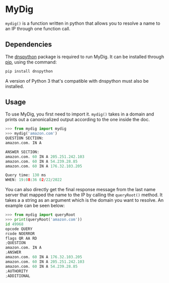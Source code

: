 # MyDig

`mydig()` is a function written in python that allows you to resolve a name to an IP
through one function call.

## Dependencies

The [dnspython](https://www.dnspython.org/) package is required to run MyDig. It can
be installed through [pip](https://pip.pypa.io/en/stable/), using the command:

```bash
pip install dnspython
```

A version of Python 3 that's compatible with dnspython must also be installed.

## Usage

To use MyDig, you first need to import it. `mydig()` takes in a domain and prints out
a canonicalized output according to the one inside the doc.

```python
>>> from mydig import mydig
>>> mydig('amazon.com')
QUESTION SECTION:
amazon.com. IN A

ANSWER SECTION:
amazon.com. 60 IN A 205.251.242.103
amazon.com. 60 IN A 54.239.28.85
amazon.com. 60 IN A 176.32.103.205

Query time: 130 ms
WHEN: 19:08:36 02/22/2022
```
You can also directly get the final response message from the last name server that mapped the name to the IP by calling the `queryRoot()` method. It takes a a string as
an argument which is the domain you want to resolve. An example can be seen below:

```python
>>> from mydig import queryRoot
>>> print(queryRoot('amazon.com'))
id 49968
opcode QUERY
rcode NOERROR
flags QR AA RD
;QUESTION
amazon.com. IN A
;ANSWER
amazon.com. 60 IN A 176.32.103.205
amazon.com. 60 IN A 205.251.242.103
amazon.com. 60 IN A 54.239.28.85
;AUTHORITY
;ADDITIONAL
```
